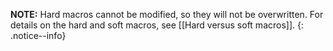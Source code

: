 **NOTE:** Hard macros cannot be modified, so they will not be  overwritten.
For details on the hard and soft macros, 
see [[Hard versus soft macros]].
{: .notice--info}
